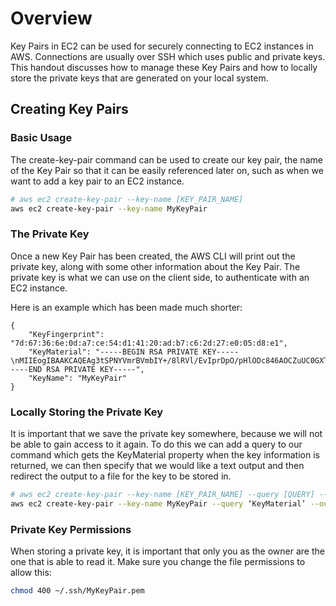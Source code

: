 # Overview
Key Pairs in EC2 can be used for securely connecting to EC2 instances in AWS.
Connections are usually over SSH which uses public and private keys.
This handout discusses how to manage these Key Pairs and how to locally store the private keys that are generated on your local system.

## Creating Key Pairs
### Basic Usage
The create-key-pair command can be used to create our key pair, the name of the Key Pair so that it can be easily referenced later on, such as when we want to add a key pair to an EC2 instance.
```bash
# aws ec2 create-key-pair --key-name [KEY_PAIR_NAME]
aws ec2 create-key-pair --key-name MyKeyPair
```
### The Private Key
Once a new Key Pair has been created, the AWS CLI will print out the private key, along with some other information about the Key Pair.
The private key is what we can use on the client side, to authenticate with an EC2 instance.

Here is an example which has been made much shorter:
```
{
    "KeyFingerprint": "7d:67:36:6e:0d:a7:ce:54:d1:41:20:ad:b7:c6:2d:27:e0:05:d8:e1",
    "KeyMaterial": "-----BEGIN RSA PRIVATE KEY-----\nMIIEogIBAAKCAQEAg3tSPNYVmrBVmbIY+/8lRVl/EvIprDpO/pHlODc846AOCZuUC0GXT5Ro95Nkr4zz7zMRrY\n22rHAmH3p6krizoM+fjRorLTSushQ2YQJJRq+O7RCNvtpyaDoRYWKRWqgGfgaZ+ZTXo=\n-----END RSA PRIVATE KEY-----",
    "KeyName": "MyKeyPair"
}
```

### Locally Storing the Private Key
It is important that we save the private key somewhere, because we will not be able to gain access to it again.
To do this we can add a query to our command which gets the KeyMaterial property when the key information is returned, we can then specify that we would like a text output and then redirect the output to a file for the key to be stored in.
```bash
# aws ec2 create-key-pair --key-name [KEY_PAIR_NAME] --query [QUERY] --output [OUTPUT_TYPE]
aws ec2 create-key-pair --key-name MyKeyPair --query ‘KeyMaterial’ --output text > ~/.ssh/MyKeyPair.pem
```

### Private Key Permissions
When storing a private key, it is important that only you as the owner are the one that is able to read it. Make sure you change the file permissions to allow this:
```bash
chmod 400 ~/.ssh/MyKeyPair.pem
```

